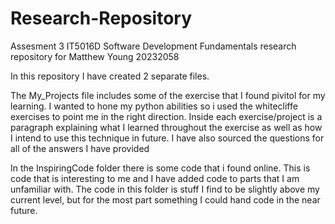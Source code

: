 # Research-Repository

Assesment 3 IT5016D Software Development Fundamentals research repository for Matthew Young 20232058

In this repository I have created 2 separate files.

The My_Projects file includes some of the exercise that I found pivitol for my learning. I wanted to hone my python abilities so i used the whitecliffe exercises to point me in the right direction. Inside each exercise/project is a paragraph explaining what I learned throughout the exercise as well as how I intend to use this technique in future. I have also sourced the questions for all of the answers I have provided

In the InspiringCode folder there is some code that i found online. This is code that is interesting to me and I have added code to parts that I am unfamiliar with. The code in this folder is stuff I find to be slightly above my current level, but for the most part something I could hand code in the near future.
